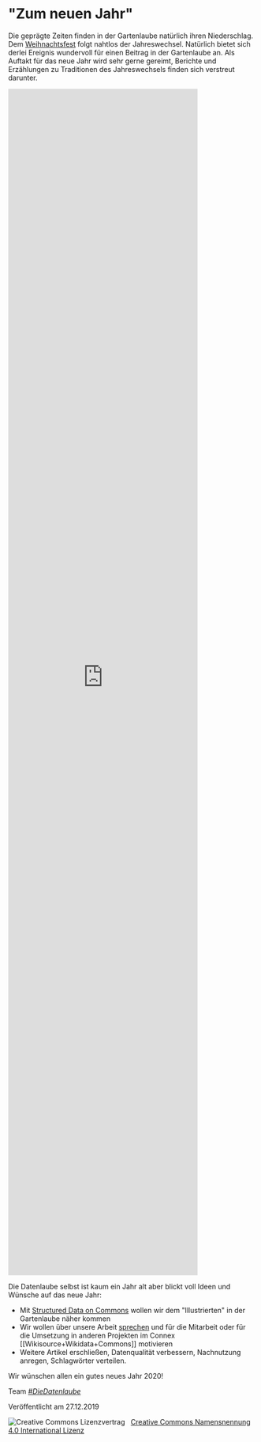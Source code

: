 # "Zum neuen Jahr"

Die geprägte Zeiten finden in der Gartenlaube natürlich ihren Niederschlag. Dem [Weihnachtsfest](https://diedatenlaube.github.io/weihnachtliche_Gartenlaube) folgt nahtlos der Jahreswechsel. Natürlich bietet sich derlei Ereignis wundervoll für einen Beitrag in der Gartenlaube an. Als Auftakt für das neue Jahr wird sehr gerne gereimt, Berichte und Erzählungen zu Traditionen des Jahreswechsels finden sich verstreut darunter. 

<!-- w.wiki/EW$ -->

<iframe style="width: 40vw; height: 60vh; border: none;" src="https://query.wikidata.org/embed.html#SELECT%20DISTINCT%20%3FDie_Gartenlaube%20%3FDie_GartenlaubeLabel_%20%3Ferscheinungsjahr%20%3FgenreLabel%20(GROUP_CONCAT(%3FschlagwortLabel%3B%20SEPARATOR%20%3D%20%22%2C%20%22)%20AS%20%3FzentralesThema)%20WHERE%20%7B%0A%20%20%3FDie_Gartenlaube%20wdt%3AP1433%20wd%3AQ655617%3B%0A%20%20%20%20rdfs%3Alabel%20%3FDie_GartenlaubeLabel_%3B%0A%20%20%20%20wdt%3AP577%20%3Fpubdate.%0A%20%20BIND(YEAR(%3Fpubdate)%20AS%20%3Ferscheinungsjahr)%0A%20%20OPTIONAL%20%7B%0A%20%20%20%20%3FDie_Gartenlaube%20wdt%3AP921%20%3Fschlagwort.%0A%20%20%20%20%3Fschlagwort%20rdfs%3Alabel%20%3FschlagwortLabel.%0A%20%20%20%20FILTER((LANG(%3FschlagwortLabel))%20%3D%20%22de%22)%0A%20%20%7D%0A%20%20OPTIONAL%20%7B%20%3FDie_Gartenlaube%20wdt%3AP136%20%3Fgenre.%20%7D%0A%20%20FILTER(REGEX(%3FDie_GartenlaubeLabel_%2C%20%22Jahreswechsel%7CNeujahr%7Cneue.*Jahr%7CJahresend.*%7CSylvester%22%40de))%0A%20%20FILTER((LANG(%3FDie_GartenlaubeLabel_))%20%3D%20%22de%22)%0A%20%20SERVICE%20wikibase%3Alabel%20%7B%20bd%3AserviceParam%20wikibase%3Alanguage%20%22%5BAUTO_LANGUAGE%5D%2Cen%22.%20%7D%0A%7D%0AGROUP%20BY%20%3FDie_Gartenlaube%20%3FDie_GartenlaubeLabel_%20%3Ferscheinungsjahr%20%3FgenreLabel%0AORDER%20BY%20(%3Ferscheinungsjahr)" referrerpolicy="origin" sandbox="allow-scripts allow-same-origin allow-popups"></iframe>

Die Datenlaube selbst ist kaum ein Jahr alt aber blickt voll Ideen und Wünsche auf das neue Jahr:

* Mit [Structured Data on Commons](https://commons.wikimedia.org/wiki/Commons:Structured_data) wollen wir dem "Illustrierten" in der Gartenlaube näher kommen
* Wir wollen über unsere Arbeit [sprechen](abstract_datenlaube_dbt20.html) und für die Mitarbeit oder für die Umsetzung in anderen Projekten im Connex [[Wikisource+Wikidata+Commons]] motivieren
* Weitere Artikel erschließen, Datenqualität verbessern, Nachnutzung anregen, Schlagwörter verteilen.

Wir wünschen allen ein gutes neues Jahr 2020!

Team [<em>#DieDatenlaube</em>](https://diedatenlaube.github.io/die_datenlaube_der_gartenlaube)

<p>Veröffentlicht am 27.12.2019</p>
<img alt="Creative Commons Lizenzvertrag" style="border-width:0" src="https://i.creativecommons.org/l/by/4.0/80x15.png" />&nbsp;&nbsp;&nbsp;<a rel="license" href="http://creativecommons.org/licenses/by/4.0/">Creative Commons Namensnennung 4.0 International Lizenz</a> <a rel="license" href="http://creativecommons.org/licenses/by/4.0/">

